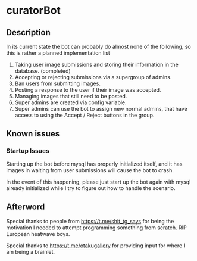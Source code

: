 # curatorBot

## Description

In its current state the bot can probably do almost none of the following, so this is rather a planned implementation list

1. Taking user image submissions and storing their information in the database. (completed)
2. Accepting or rejecting submissions via a supergroup of admins.
3. Ban users from submitting images.
4. Posting a response to the user if their image was accepted.
5. Managing images that still need to be posted.
6. Super admins are created via config variable.
7. Super admins can use the bot to assign new normal admins, that have access to using the Accept / Reject buttons in the group.

## Known issues

### Startup Issues

Starting up the bot before mysql has properly initialized itself, and it has images in waiting from user submissions will cause the bot to crash.

In the event of this happening, please just start up the bot again with mysql already initialized while I try to figure out how to handle the scenario.

## Afterword

Special thanks to people from https://t.me/shit_tg_says for being the motivation I needed to attempt programming something from scratch. RIP European heatwave boys.

Special thanks to https://t.me/otakugallery for providing input for where I am being a brainlet.